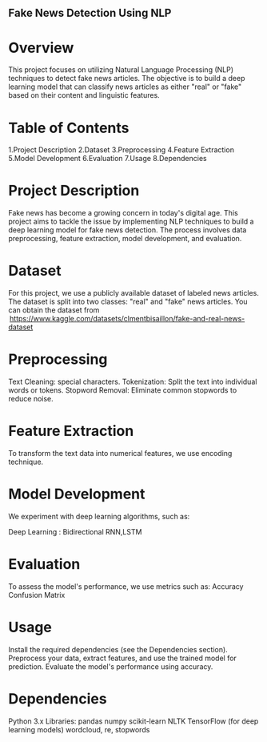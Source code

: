 ## Fake News Detection Using NLP

# Overview

This project focuses on utilizing Natural Language Processing (NLP) techniques to detect fake news articles. The objective is to build a deep learning model that can classify news articles as either "real" or "fake" based on their content and linguistic features.

# Table of Contents

1.Project Description
2.Dataset
3.Preprocessing
4.Feature Extraction
5.Model Development
6.Evaluation
7.Usage
8.Dependencies

# Project Description

Fake news has become a growing concern in today's digital age. This project aims to tackle the issue by implementing NLP techniques to build a deep learning model for fake news detection. The process involves data preprocessing, feature extraction, model development, and evaluation.

# Dataset

For this project, we use a publicly available dataset of labeled news articles. The dataset is split into two classes: "real" and "fake" news articles. You can obtain the dataset from  https://www.kaggle.com/datasets/clmentbisaillon/fake-and-real-news-dataset

# Preprocessing

Text Cleaning:  special characters.
Tokenization: Split the text into individual words or tokens.
Stopword Removal: Eliminate common stopwords to reduce noise.


# Feature Extraction

To transform the text data into numerical features, we use encoding technique.

# Model Development

We experiment with deep learning algorithms, such as:

Deep Learning : Bidirectional RNN,LSTM

# Evaluation

To assess the model's performance, we use metrics such as:
Accuracy
Confusion Matrix

# Usage

Install the required dependencies (see the Dependencies section).
Preprocess your data, extract features, and use the trained model for prediction.
Evaluate the model's performance using accuracy.

# Dependencies

Python 3.x
Libraries:
pandas
numpy
scikit-learn
NLTK
TensorFlow (for deep learning models)
wordcloud, re, stopwords

